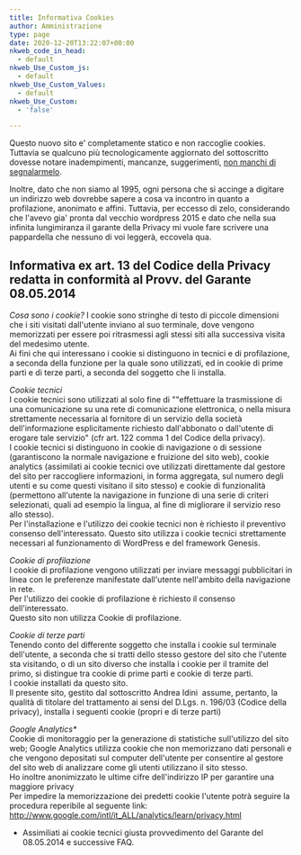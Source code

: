 ```yaml
---
title: Informativa Cookies
author: Amministrazione
type: page
date: 2020-12-20T13:22:07+00:00
nkweb_code_in_head:
  - default
nkweb_Use_Custom_js:
  - default
nkweb_Use_Custom_Values:
  - default
nkweb_Use_Custom:
  - 'false'

---
```


Questo nuovo sito e' completamente statico e non raccoglie cookies. Tuttavia se qualcuno più tecnologicamente aggiornato del sottoscritto dovesse notare inadempimenti, mancanze, suggerimenti, [non manchi di segnalarmelo][1].

Inoltre, dato che non siamo al 1995, ogni persona che si accinge a digitare un indirizzo web dovrebbe sapere a cosa va incontro in quanto a profilazione, anonimato e affini. Tuttavia, per eccesso di zelo, considerando che l'avevo gia' pronta dal vecchio wordpress 2015 e dato che nella sua infinita lungimiranza il garante della Privacy mi vuole fare scrivere una pappardella che nessuno di voi leggerà, eccovela qua.

## Informativa ex art. 13 del Codice della Privacy redatta in conformità al Provv. del Garante 08.05.2014

_Cosa sono i cookie?_
I cookie sono stringhe di testo di piccole dimensioni che i siti visitati dall'utente inviano al suo terminale, dove vengono memorizzati per essere poi ritrasmessi agli stessi siti alla successiva visita del medesimo utente.  
Ai fini che qui interessano i cookie si distinguono in tecnici e di profilazione, a seconda della funzione per la quale sono utilizzati, ed in cookie di prime parti e di terze parti, a seconda del soggetto che li installa.  

_Cookie tecnici_  
I cookie tecnici sono utilizzati al solo fine di ""effettuare la trasmissione di una comunicazione su una rete di comunicazione elettronica, o nella misura strettamente necessaria al fornitore di un servizio della società dell'informazione esplicitamente richiesto dall'abbonato o dall'utente di erogare tale servizio" (cfr art. 122 comma 1 del Codice della privacy).  
I cookie tecnici si distinguono in cookie di navigazione o di sessione (garantiscono la normale navigazione e fruizione del sito web), cookie analytics (assimilati ai cookie tecnici ove utilizzati direttamente dal gestore del sito per raccogliere informazioni, in forma aggregata, sul numero degli utenti e su come questi visitano il sito stesso) e cookie di funzionalità (permettono all'utente la navigazione in funzione di una serie di criteri selezionati, quali ad esempio la lingua, al fine di migliorare il servizio reso allo stesso).  
Per l'installazione e l'utilizzo dei cookie tecnici non è richiesto il preventivo consenso dell'interessato. Questo sito utilizza i cookie tecnici strettamente necessari al funzionamento di WordPress e del framework Genesis.

_Cookie di profilazione_  
I cookie di profilazione vengono utilizzati per inviare messaggi pubblicitari in linea con le preferenze manifestate dall'utente nell'ambito della navigazione in rete.  
Per l'utilizzo dei cookie di profilazione è richiesto il consenso dell'interessato.  
Questo sito non utilizza Cookie di profilazione.

_Cookie di terze parti_  
Tenendo conto del differente soggetto che installa i cookie sul terminale dell'utente, a seconda che si tratti dello stesso gestore del sito che l'utente sta visitando, o di un sito diverso che installa i cookie per il tramite del primo, si distingue tra cookie di prime parti e cookie di terze parti.  
I cookie installati da questo sito.  
Il presente sito, gestito dal sottoscritto Andrea Idini  assume, pertanto, la qualità di titolare del trattamento ai sensi del D.Lgs. n. 196/03 (Codice della privacy), installa i seguenti cookie (propri e di terze parti)

_Google Analytics*_  
Cookie di monitoraggio per la generazione di statistiche sull'utilizzo del sito web; Google Analytics utilizza cookie che non memorizzano dati personali e che vengono depositati sul computer dell'utente per consentire al gestore del sito web di analizzare come gli utenti utilizzano il sito stesso.  
Ho inoltre anonimizzato le ultime cifre dell'indirizzo IP per garantire una maggiore privacy  
Per impedire la memorizzazione dei predetti cookie l'utente potrà seguire la procedura reperibile al seguente link: <http://www.google.com/intl/it_ALL/analytics/learn/privacy.html>

* Assimiliati ai cookie tecnici giusta provvedimento del Garante del 08.05.2014 e successive FAQ.

 [1]: http://www.phme.it/chi-sono/